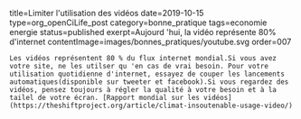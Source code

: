 title=Limiter l'utilisation des vidéos
date=2019-10-15
type=org_openCiLife_post
category=bonne_pratique
tags=economie energie
status=published
exerpt=Aujourd 'hui, la vidéo représente 80% d'internet
contentImage=images/bonnes_pratiques/youtube.svg
order=007
~~~~~~
Les vidéos représentent 80 % du flux internet mondial.Si vous avez votre site, ne les utilser qu 'en cas de vrai besoin. Pour votre utilisation quotidienne d'internet, essayez de couper les lancements automatiques(disponible sur tweeter et facebook).Si vous regardez des vidéos, pensez toujours à régler la qualité à votre besoin et à la tailel de votre écran. [Rapport mondial sur les vidéos](https://theshiftproject.org/article/climat-insoutenable-usage-video/)